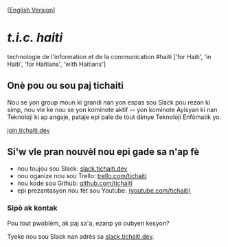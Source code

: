 [[English Version](en/README.md)]

# _t.i.c. haiti_
technologie de l'information et de la communication #haiti ['for Haiti', 'in Haiti', 'for Haitians', 'with Haitians']

## On&egrave; pou ou sou paj tichaiti

Nou se yon group moun ki grandi nan yon espas sou Slack pou rezon ki simp, nou vle ke nou se yon kominote aktif -- yon kominote Ayisyan ki nan Teknoloji ki ap angaje, pataje epi pale de tout d&egrave;nye Teknoloji Enf&ograve;matik yo.

[join.tichaiti.dev](http://join.tichaiti.dev)


## Si'w vle pran nouv&egrave;l nou epi gade sa n'ap f&egrave; 

- nou toujou sou Slack: [slack.tichaiti.dev](https://slack.tichaiti.dev)
- nou oganize nou sou Trello: [trello.com/tichaiti](https://trello.com/tichaiti)
- nou kode sou Github: [github.com/tichaiti](https://github.com/tichaiti)
- epi prezantasyon nou f&egrave;t sou Youtube: [(youtube.com/tichaiti)](https://www.youtube.com/channel/UC7HPriaqy3rYKrsqWOxKqEQ)

### Sip&ograve; ak kontak

Pou tout pwobl&egrave;m, ak paj sa'a, ezanp yo  oubyen kesyon? 

Tyeke nou sou Slack nan adr&egrave;s sa [slack.tichaiti.dev](https://slack.tichaiti.dev).

